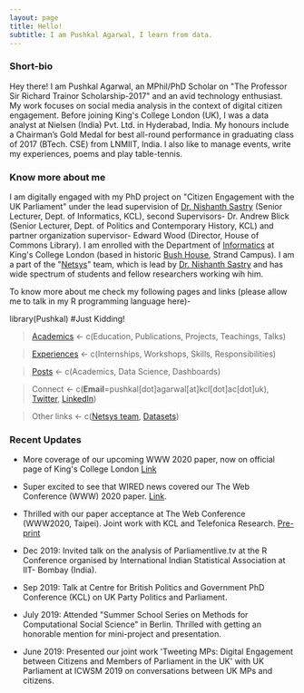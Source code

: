 ```yaml
---
layout: page
title: Hello!
subtitle: I am Pushkal Agarwal, I learn from data.
---
```


### Short-bio
Hey there! I am Pushkal Agarwal, an MPhil/PhD Scholar on "The Professor Sir Richard Trainor Scholarship-2017" and an avid technology enthusiast. My work focuses on social media analysis in the context of digital citizen engagement. Before joining King's College London (UK), I was a data analyst at Nielsen (India) Pvt. Ltd. in Hyderabad, India. My honours include a Chairman’s Gold Medal for best all-round performance in graduating class of 2017 (BTech. CSE) from LNMIIT, India. I also like to manage events, write my experiences, poems and play table-tennis.

### Know more about me
I am digitally engaged with my PhD project on "Citizen Engagement with the UK Parliament" under the lead supervision of [Dr. Nishanth Sastry](https://nms.kcl.ac.uk/nishanth.sastry/) (Senior Lecturer, Dept. of Informatics, KCL), second Supervisors- Dr. Andrew Blick (Senior Lecturer, Dept. of Politics and Contemporary History, KCL) and partner organization supervisor- Edward Wood (Director, House of Commons Library).
I am enrolled with the Department of [Informatics](https://www.kcl.ac.uk/nms/depts/informatics/index) at King's College London (based in historic [Bush House](https://www.kcl.ac.uk/visit/location?id=093a1c0e-70e9-4ab4-ba92-49e8ec4f2dac), Strand Campus). I am a part of the "[Netsys](https://nms.kcl.ac.uk/netsys/)" team, which is lead by [Dr. Nishanth Sastry](https://nms.kcl.ac.uk/nishanth.sastry/) and has wide spectrum of students and fellow researchers working wih him.  

To know more about me check my following pages and links (please allow me to talk in my R programming language here)-

library(Pushkal) #Just Kidding!
> [Academics](/academics.md)    <- c(Education, Publications, Projects, Teachings, Talks)

> [Experiences](/experiences.md) <- c(Internships, Workshops, Skills, Responsibilities)

> [Posts](posts.md)                <- c(Academics, Data Science, Dashboards)

> Connect            <- c(**Email**=pushkal[dot]agarwal[at]kcl[dot]ac[dot]uk), [Twitter](https://twitter.com/pushkalagarwa), [LinkedIn](https://www.linkedin.com/in/pushkal-agarwal-71535a18/))

> Other links                   <- c([Netsys team](https://nms.kcl.ac.uk/netsys/), [Datasets](https://nms.kcl.ac.uk/netsys/))

### Recent Updates

- More coverage of our upcoming WWW 2020 paper, now on official page of King's College London [Link](https://www.kcl.ac.uk/partisan-us-news-websites-track-user-data-more-than-general-web)

- Super excited to see that WIRED news covered our The Web Conference (WWW) 2020 paper. [Link](https://www.wired.com/story/right-left-news-site-ad-tracking/). 

- Thrilled with our paper acceptance at The Web Conference (WWW2020, Taipei). Joint work with KCL and Telefonica Research. [Pre-print](https://arxiv.org/abs/2002.00934)

- Dec 2019: Invited talk on the analysis of Parliamentlive.tv at the R Conference organised by International Indian Statistical
Association at IIT- Bombay (India).

- Sep 2019: Talk at Centre for British Politics and Government PhD Conference (KCL) on UK Party Politics and Parliament.

- July 2019: Attended "Summer School Series on Methods for Computational Social Science" in Berlin. Thrilled with getting an honorable mention for mini-project and presentation.

- June 2019: Presented our joint work  'Tweeting MPs: Digital Engagement between Citizens and Members of Parliament in the UK' with UK Parliament at ICWSM 2019 on conversations between UK MPs and citizens.

  
